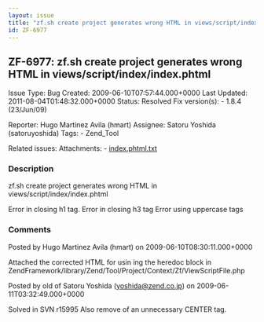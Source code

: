 ```yaml
---
layout: issue
title: "zf.sh create project generates wrong HTML in views/script/index/index.phtml"
id: ZF-6977
---
```


ZF-6977: zf.sh create project generates wrong HTML in views/script/index/index.phtml
------------------------------------------------------------------------------------

 Issue Type: Bug Created: 2009-06-10T07:57:44.000+0000 Last Updated: 2011-08-04T01:48:32.000+0000 Status: Resolved Fix version(s): - 1.8.4 (23/Jun/09)
 
 Reporter:  Hugo Martinez Avila (hmart)  Assignee:  Satoru Yoshida (satoruyoshida)  Tags: - Zend\_Tool
 
 Related issues: 
 Attachments: - [index.phtml.txt](/issues/secure/attachment/12000/index.phtml.txt)
 
### Description

zf.sh create project generates wrong HTML in views/script/index/index.phtml

Error in closing h1 tag. Error in closing h3 tag Error using uppercase <a> tags</a>

 

 

### Comments

Posted by Hugo Martinez Avila (hmart) on 2009-06-10T08:30:11.000+0000

Attached the corrected HTML for usin ing the heredoc block in ZendFramework/library/Zend/Tool/Project/Context/Zf/ViewScriptFile.php

 

 

Posted by old of Satoru Yoshida (yoshida@zend.co.jp) on 2009-06-11T03:32:49.000+0000

Solved in SVN r15995 Also remove of an unnecessary CENTER tag.

 

 